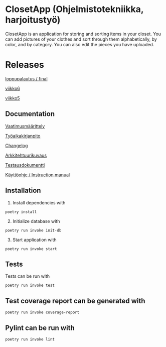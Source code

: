 # ClosetApp (Ohjelmistotekniikka, harjoitustyö)
ClosetApp is an application for storing and sorting items in your closet.
You can add pictures of your clothes and sort through them alphabetically, by color, and by category.
You can also edit the pieces you have uploaded.

# Releases

[loppupalautus / final](https://github.com/maritatsuko/ot-harjoitustyo/releases/tag/loppupalautus)

[viikko6](https://github.com/maritatsuko/ot-harjoitustyo/releases/tag/viikko6)

[viikko5](https://github.com/maritatsuko/ot-harjoitustyo/releases/tag/viikko5)

## Documentation
[Vaatimusmäärittely](https://github.com/maritatsuko/ot-harjoitustyo/blob/main/dokumentaatio/vaatimusmaarittely.md)

[Työaikakirjanpito](https://github.com/maritatsuko/ot-harjoitustyo/blob/main/dokumentaatio/tyoaikakirjanpito.md)

[Changelog](https://github.com/maritatsuko/ot-harjoitustyo/blob/main/dokumentaatio/changelog.md)

[Arkkitehtuurikuvaus](https://github.com/maritatsuko/ot-harjoitustyo/blob/main/dokumentaatio/arkkitehtuuri.md)

[Testausdokumentti](https://github.com/maritatsuko/ot-harjoitustyo/blob/main/dokumentaatio/testaus.md)

[Käyttöohje / Instruction manual](https://github.com/maritatsuko/ot-harjoitustyo/blob/main/dokumentaatio/kayttoohje.md)

## Installation

1. Install dependencies with
```
poetry install
```
2. Initialize database with
```
poetry run invoke init-db
```
3. Start application with
```
poetry run invoke start
```

## Tests
Tests can be run with
```
poetry run invoke test
```

## Test coverage report can be generated with
```
poetry run invoke coverage-report
```

## Pylint can be run with
```
poetry run invoke lint
```
